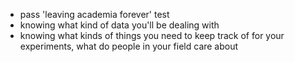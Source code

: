 - pass 'leaving academia forever' test
- knowing what kind of data you'll be dealing with
- knowing what kinds of things you need to keep track of for your experiments, what do people in your field care about
